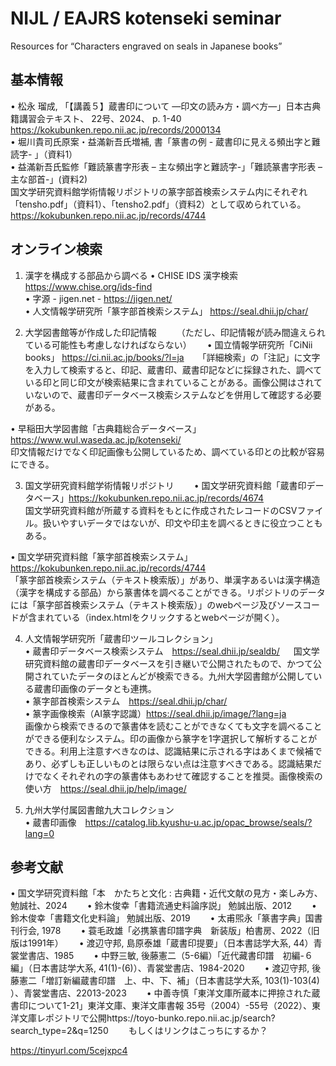 # NIJL / EAJRS kotenseki seminar 
Resources for “Characters engraved on seals in Japanese books”

## 基本情報
•	松永 瑠成, 「【講義５】蔵書印について ―印文の読み方・調べ方―」日本古典籍講習会テキスト、 22号、2024、 p. 1-40　https://kokubunken.repo.nii.ac.jp/records/2000134   
•	堀川貴司⽒原案・益滿新吾⽒増補, 書「篆書の例 - 蔵書印に見える頻出字と難読字- 」（資料1）  
•	益滿新吾⽒監修「難読篆書字形表 – 主な頻出字と難読字-」「難読篆書字形表 – 主な部首-」(資料2)   
国文学研究資料館学術情報リポジトリの篆字部首検索システム内にそれぞれ「tensho.pdf」（資料1）、「tensho2.pdf」（資料2）として収められている。https://kokubunken.repo.nii.ac.jp/records/4744  

## オンライン検索
1. 漢字を構成する部品から調べる
•	CHISE IDS 漢字検索　https://www.chise.org/ids-find  
•	字源 - jigen.net - https://jigen.net/  
•	人文情報学研究所「篆字部首検索システム」 https://seal.dhii.jp/char/  

3. 大学図書館等が作成した印記情報　　
（ただし、印記情報が読み間違えられている可能性も考慮しなければならない）　　
•	国立情報学研究所「CiNii books」 https://ci.nii.ac.jp/books/?l=ja  　 
「詳細検索」の「注記」に文字を入力して検索すると、印記、蔵書印、蔵書印記などに採録された、調べている印と同じ印文が検索結果に含まれていることがある。画像公開はされていないので、蔵書印データベース検索システムなどを併用して確認する必要がある。

•	早稲田大学図書館「古典籍総合データベース」https://www.wul.waseda.ac.jp/kotenseki/   
印文情報だけでなく印記画像も公開しているため、調べている印との比較が容易にできる。　　

3. 国文学研究資料館学術情報リポジトリ　　
•	国文学研究資料館「蔵書印データベース」https://kokubunken.repo.nii.ac.jp/records/4674  
国文学研究資料館が所蔵する資料をもとに作成されたレコードのCSVファイル。扱いやすいデータではないが、印文や印主を調べるときに役立つこともある。

•	国文学研究資料館「篆字部首検索システム」　https://kokubunken.repo.nii.ac.jp/records/4744  
「篆字部首検索システム（テキスト検索版）」があり、単漢字あるいは漢字構造（漢字を構成する部品）から篆書体を調べることができる。リポジトリのデータには「篆字部首検索システム（テキスト検索版）」のwebページ及びソースコードが含まれている（index.htmlをクリックするとwebページが開く）。  

4. 人文情報学研究所「蔵書印ツールコレクション」  
•	蔵書印データベース検索システム　https://seal.dhii.jp/sealdb/  　
国文学研究資料館の蔵書印データベースを引き継いで公開されたもので、かつて公開されていたデータのほとんどが検索できる。九州大学図書館が公開している蔵書印画像のデータとも連携。  
•	篆字部首検索システム　https://seal.dhii.jp/char/  
•	篆字画像検索（AI篆字認識）https://seal.dhii.jp/image/?lang=ja  
画像から検索できるので篆書体を読むことができなくても文字を調べることができる便利なシステム。印の画像から篆字を1字選択して解析することができる。利用上注意すべきなのは、認識結果に示される字はあくまで候補であり、必ずしも正しいものとは限らない点は注意すべきである。認識結果だけでなくそれぞれの字の篆書体もあわせて確認することを推奨。画像検索の使い方　https://seal.dhii.jp/help/image/    　　　

5. 九州大学付属図書館九大コレクション  
•	蔵書印画像　https://catalog.lib.kyushu-u.ac.jp/opac_browse/seals/?lang=0  

## 参考文献
•	国文学研究資料館「本　かたちと文化 : 古典籍・近代文献の見方・楽しみ方、勉誠社、2024　　
•	鈴木俊幸「書籍流通史料論序説」 勉誠出版、2012　　
•	鈴木俊幸「書籍文化史料論」 勉誠出版、2019　　
•	太甫煕永「篆書字典」国書刊行会, 1978　　
•	蓑毛政雄「必携篆書印譜字典　新装版」柏書房、2022（旧版は1991年）　　
•	渡辺守邦, 島原泰雄「蔵書印提要」（日本書誌学大系, 44）青裳堂書店、1985　　
•	中野三敏, 後藤憲二（5-6編）「近代藏書印譜　初編-６編」（日本書誌学大系, 41(1)-(6)）、青裳堂書店、1984-2020　　
•	渡辺守邦, 後藤憲二「増訂新編蔵書印譜　上、中、下、補」（日本書誌学大系, 103(1)-103(4) ）、青裳堂書店、22013-2023　　
•	中善寺慎「東洋文庫所蔵本に押捺された蔵書印について1-21」東洋文庫、東洋文庫書報 35号（2004）-55号（2022）、東洋文庫レポジトリで公開https://toyo-bunko.repo.nii.ac.jp/search?search_type=2&q=1250　　
もしくはリンクはこっちにするか？

https://tinyurl.com/5cejxpc4
